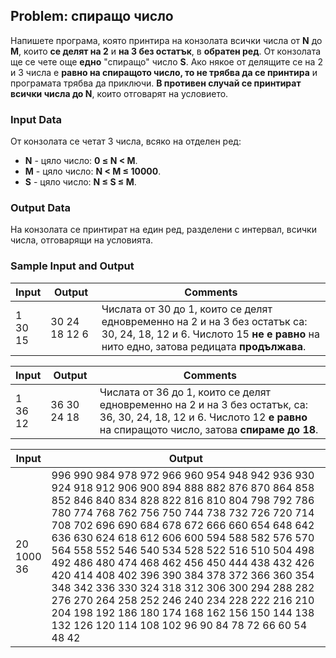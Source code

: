 ## Problem: спиращо число

Напишете програма, която принтира на конзолата всички числа от **N** до **M**, които **се делят на 2** и **на 3 без остатък**, в **обратен ред**. От конзолата ще се чете още **едно** "спиращо" число **S**. Ако някое от делящите се на 2 и 3 числа е **равно на спиращото число, то не трябва да се принтира** и програмата трябва да приключи. **В противен случай се принтират всички числа до N**, които отговарят на условието.

### Input Data

От конзолата се четат 3 числа, всяко на отделен ред:
* **N** - цяло число: **0 &le; N &lt; M**.
* **M** - цяло число: **N &lt; M &le; 10000**.
* **S** - цяло число: **N &le; S &le; M**.

### Output Data

На конзолата се принтират на един ред, разделени с интервал, всички числа, отговарящи на условията.

### Sample Input and Output

| Input | Output | Comments |
| --- | --- | --- |
|1<br>30<br>15|30 24 18 12 6|Числата от 30 до 1, които се делят едновременно на 2 и на 3 без остатък са: 30, 24, 18, 12 и 6. Числото 15 **не е равно** на нито едно, затова редицата **продължава**.|

| Input | Output | Comments |
| --- | --- | --- |
|1<br>36<br>12|36 30 24 18|Числата от 36 до 1, които се делят едновременно на 2 и на 3 без остатък, са: 36, 30, 24, 18, 12 и 6. Числото 12 **е равно** на спиращото число, затова **спираме до 18**.|

| Input | Output |
| --- | --- |
|20<br>1000<br>36|996 990 984 978 972 966 960 954 948 942 936 930 924 918 912 906 900 894 888 882 876 870 864 858 852 846 840 834 828 822 816 810 804 798 792 786 780 774 768 762 756 750 744 738 732 726 720 714 708 702 696 690 684 678 672 666 660 654 648 642 636 630 624 618 612 606 600 594 588 582 576 570 564 558 552 546 540 534 528 522 516 510 504 498 492 486 480 474 468 462 456 450 444 438 432 426 420 414 408 402 396 390 384 378 372 366 360 354 348 342 336 330 324 318 312 306 300 294 288 282 276 270 264 258 252 246 240 234 228 222 216 210 204 198 192 186 180 174 168 162 156 150 144 138 132 126 120 114 108 102 96 90 84 78 72 66 60 54 48 42|